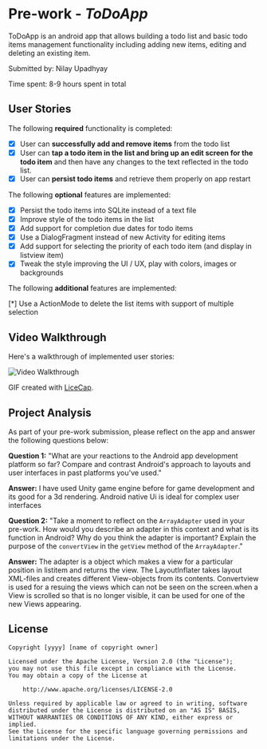 # Pre-work - *ToDoApp*

ToDoApp is an android app that allows building a todo list and basic todo items management functionality including adding new items, editing and deleting an existing item.

Submitted by: Nilay Upadhyay

Time spent: 8-9 hours spent in total

## User Stories

The following **required** functionality is completed:

- [X] User can **successfully add and remove items** from the todo list
- [X] User can **tap a todo item in the list and bring up an edit screen for the todo item** and then have any changes to the text reflected in the todo list.
- [X] User can **persist todo items** and retrieve them properly on app restart

The following **optional** features are implemented:

- [X] Persist the todo items into SQLite instead of a text file
- [X] Improve style of the todo items in the list 
- [X] Add support for completion due dates for todo items 
- [X] Use a DialogFragment instead of new Activity for editing items
- [X] Add support for selecting the priority of each todo item (and display in listview item)
- [X] Tweak the style improving the UI / UX, play with colors, images or backgrounds

The following **additional** features are implemented:

[*] Use a ActionMode to delete the list items with support of multiple selection

## Video Walkthrough

Here's a walkthrough of implemented user stories:

<img src='http://i.imgur.com/41zLKQH.gif' title='Video Walkthrough' width='' alt='Video Walkthrough' />

GIF created with [LiceCap](http://www.cockos.com/licecap/).

## Project Analysis

As part of your pre-work submission, please reflect on the app and answer the following questions below:

**Question 1:** "What are your reactions to the Android app development platform so far? Compare and contrast Android's approach to layouts and user interfaces in past platforms you've used."

**Answer:** I have used Unity game engine before for game development and its good for a 3d rendering. Android native Ui is ideal for complex user interfaces

**Question 2:** "Take a moment to reflect on the `ArrayAdapter` used in your pre-work. How would you describe an adapter in this context and what is its function in Android? Why do you think the adapter is important? Explain the purpose of the `convertView` in the `getView` method of the `ArrayAdapter`."

**Answer:** The adapter is a object which makes a view for a particular position in listitem and returns the view. The LayoutInflater takes layout XML-files and creates different View-objects from its contents. Convertview is used for a resuing the views which can not be seen on the screen.when a View is scrolled so that is no longer visible, it can be used for one of the new Views appearing.

## License

    Copyright [yyyy] [name of copyright owner]

    Licensed under the Apache License, Version 2.0 (the "License");
    you may not use this file except in compliance with the License.
    You may obtain a copy of the License at

        http://www.apache.org/licenses/LICENSE-2.0

    Unless required by applicable law or agreed to in writing, software
    distributed under the License is distributed on an "AS IS" BASIS,
    WITHOUT WARRANTIES OR CONDITIONS OF ANY KIND, either express or implied.
    See the License for the specific language governing permissions and
    limitations under the License.
